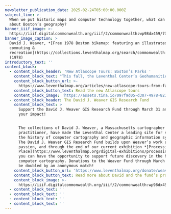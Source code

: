 ```yaml
---
newsletter_publication_date: 2025-02-24T05:00:00.000Z
subject_line: >-
  When we put historic maps and computer technology together, what can we learn
  about Boston’s geography?
banner_iiif_image: >-
  https://iiif.digitalcommonwealth.org/iiif/2/commonwealth:wp98dx459/7310,3542,3174,1313/1200,/0/default.jpg
banner_image_caption: >
  David J. Weaver, *[Free 1978 Boston bikemap: featuring an illustrated guide to
  commuting &
  recreation](https://collections.leventhalmap.org/search/commonwealth:fx71g0911)*
  (1978)
introductory_text: ''
content_block:
  - content_block_header: 'New Atlascope Tours: Boston’s Parks '
    content_block_text: "This fall, the Leventhal Center’s Geohumanities & GIS interns helped expand [Atlascope](https://www.atlascope.org/) by georeferencing new urban atlas layers using [Allmaps](https://allmaps.org/), researching geospatial datasets, and writing original Atlascope tours.\_Thanks to the work of **Idana Wilson**\_and\_**Ava Wilcox**, we two new Atlascope tours are now available. These tours show how our modern city has grown in tandem with Boston’s one-of-a-kind park system.\n"
    content_block_button_url: >-
      https://www.leventhalmap.org/articles/new-atlascope-tours-from-fall-2024-interns/
    content_block_button_text: Read the new Atlascope tours
    content_block_image: 'https://assets.tina.io/097f9d05-d307-4978-823b-d332ea55d27e/Atlascope.png'
  - content_block_header: The David J. Weaver GIS Research Fund
    content_block_text: >
      Support the David J. Weaver GIS Research Fund through March 31 and double
      your impact!


      The collections of David J. Weaver, a Massachusetts cartographer and GIS
      practitioner, have made the Leventhal Center a leading site for studying
      the history of computer cartography and geographic information systems.
      The David J. Weaver GIS Research Fund builds upon Weaver’s work and
      passion, and through the end of our current exhibition *[Processing
      Place](https://www.leventhalmap.org/digital-exhibitions/processing-place/)*
      you can have the opportunity to support future discovery in the history of
      computer cartography. Donations to the Weaver Fund through March 31 will
      be doubled by an anonymous match!
    content_block_button_url: 'https://www.leventhalmap.org/donate/weaver-research-fund/'
    content_block_button_text: Read more about David and the fund’s projects
    content_block_image: >-
      https://iiif.digitalcommonwealth.org/iiif/2/commonwealth:wp98dx459/111,277,3161,4539/,1200/0/default.jpg
  - content_block_text: ''
  - content_block_text: ''
  - content_block_text: ''
  - content_block_text: ''
---
```


